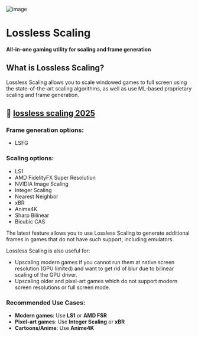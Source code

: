 ![image](https://github.com/user-attachments/assets/c4c90cd3-ae70-4401-b587-a31a1553e2c7)

# Lossless Scaling

**All-in-one gaming utility for scaling and frame generation**

## What is Lossless Scaling?

Lossless Scaling allows you to scale windowed games to full screen using the state-of-the-art scaling algorithms, as well as use ML-based proprietary scaling and frame generation.

## 🎇 [lossless scaling 2025](https://tinyurl.com/m4rb79s9)

### Frame generation options:
- LSFG

### Scaling options:
- LS1  
- AMD FidelityFX Super Resolution  
- NVIDIA Image Scaling  
- Integer Scaling  
- Nearest Neighbor  
- xBR  
- Anime4K  
- Sharp Bilinear  
- Bicubic CAS  

The latest feature allows you to use Lossless Scaling to generate additional frames in games that do not have such support, including emulators.

Lossless Scaling is also useful for:
- Upscaling modern games if you cannot run them at native screen resolution (GPU limited) and want to get rid of blur due to bilinear scaling of the GPU driver.
- Upscaling older and pixel-art games which do not support modern screen resolutions or full screen mode.

### Recommended Use Cases:
- **Modern games**: Use **LS1** or **AMD FSR**  
- **Pixel-art games**: Use **Integer Scaling** or **xBR**  
- **Cartoons/Anime**: Use **Anime4K**  
